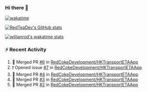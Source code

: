 ### Hi there 👋

<!--
**RedTeaDev/RedTeaDev** is a ✨ _special_ ✨ repository because its `README.md` (this file) appears on your GitHub profile.

Here are some ideas to get you started:

- 🔭 I’m currently working on ...
- 🌱 I’m currently learning ...
- 👯 I’m looking to collaborate on ...
- 🤔 I’m looking for help with ...
- 💬 Ask me about ...
- 📫 How to reach me: ...
- 😄 Pronouns: ...
- ⚡ Fun fact: ...
-->


[![wakatime](https://wakatime.com/badge/user/6b101ed0-04c0-4490-9283-eb61f2efff96.svg)](https://wakatime.com/@6b101ed0-04c0-4490-9283-eb61f2efff96)

[![RedTeaDev's GitHub stats](https://github-readme-stats.vercel.app/api?username=RedTeaDev)](https://github.com/anuraghazra/github-readme-stats)

[![willianrod's wakatime stats](https://github-readme-stats.vercel.app/api/wakatime?username=RedTeaDev)](https://github.com/anuraghazra/github-readme-stats)
### :zap: Recent Activity

<!--START_SECTION:activity-->
1. 🎉 Merged PR [#6](https://github.com/RedCokeDevelopment/HKTransportETAApp/pull/6) in [RedCokeDevelopment/HKTransportETAApp](https://github.com/RedCokeDevelopment/HKTransportETAApp)
2. ❗️ Opened issue [#7](https://github.com/RedCokeDevelopment/HKTransportETAApp/issues/7) in [RedCokeDevelopment/HKTransportETAApp](https://github.com/RedCokeDevelopment/HKTransportETAApp)
3. 🎉 Merged PR [#4](https://github.com/RedCokeDevelopment/HKTransportETAApp/pull/4) in [RedCokeDevelopment/HKTransportETAApp](https://github.com/RedCokeDevelopment/HKTransportETAApp)
4. 🎉 Merged PR [#3](https://github.com/RedCokeDevelopment/HKTransportETAApp/pull/3) in [RedCokeDevelopment/HKTransportETAApp](https://github.com/RedCokeDevelopment/HKTransportETAApp)
5. 🎉 Merged PR [#2](https://github.com/RedCokeDevelopment/HKTransportETAApp/pull/2) in [RedCokeDevelopment/HKTransportETAApp](https://github.com/RedCokeDevelopment/HKTransportETAApp)
<!--END_SECTION:activity-->
